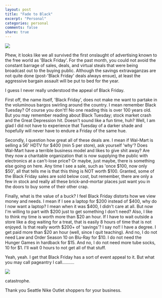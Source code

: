 ```yaml
---
layout: post
title: "Fade to Black"
excerpt: "Personal"
categories: personal
comments: false
share: true
---
```


![](http://lotroplayers.com/wp-content/uploads/2014/11/Black-Friday-2014-Featured-Image.jpg)


Phew, it looks like we all survived the first onslaught of advertising known to the free world as 'Black Friday'. For the past month, you could not avoid the constant barrage of sales, deals, and virtual steals that were being broadcast out to the buying public. Although the savings extravaganzas are not quite done (post-'Black Friday' deals always ensue), at least the aggressive bargain assault will be put to bed for the year.


I guess I never really understood the appeal of Black Friday. 

First off, the name itself, 'Black Friday', does not make me want to partake in the voluminous bargos swirling around the country. I mean remember Black Tuesday? Of course you don't!! No one reading this is over 100 years old. But you may remember reading about Black Tuesday; stock market crash and the Great Depression hit. Doesn't sound like a fun time, huh? Well, I am glad I did not have to experience that Tuesday of a darker shade and hopefully will never have to endure a Friday of the same hue.


Secondly, I question how great all of these deals are. I mean if Wal-Mart is selling a 56' HDTV for $400 (min 5 per store), ask yourself 'why'? Does Wal-Mart have a terrible business model and likes to give shit away? Are they now a charitable organization that is now supplying the public with electronics at a can't-lose price? Or maybe, just maybe, there is something else going on here. Any time I see a sale, such as 'once $100, now only $50', all that tells me is that this thing is NOT worth $100. Granted, some of the Black Friday sales are sold below cost, but remember, there are only a few in stock and really all these brick-and-mortar places just want you in the doors to buy some of their other crap.


Finally, what is the value of a buck? I feel Black Friday distorts how we view money and needs. I mean if I see a laptop for $200 instead of $400, why do I now want a laptop? I mean when it was $400, I didn't care at all. But now I'm willing to part with $200 just to get something I don't need? Also, I like to think my time is worth more than $20 an hour. If I have to wait outside a store like a dog waiting for a treat, that is easily 8 hours of time that is not enjoyed. Is that really worth $200+ of 'savings'? I say no!! I have a degree. I get paid more than $20 an hour (well, since I quit teaching). And no, I do not need Law and Order Season 10 on Blu-Ray for $10. I do not need the Hunger Games in hardback for $15. And no, I do not need more tube socks, 10 for $1. I'll wait 0 hours to not get all of that stuff.



Yeah, yeah. I get that Black Friday has a sort of event appeal to it. But what you may call pageantry I call..........

![](http://www.sacbee.com/entertainment/ent-columns-blogs/video-break/rkxww7/picture117394813/ALTERNATES/FREE_640/nike)


catastrophe. 



Thank you Seattle Nike Outlet shoppers for your business.



